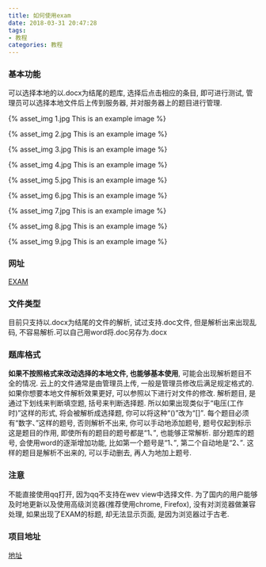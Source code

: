 ```yaml
---
title: 如何使用exam
date: 2018-03-31 20:47:28
tags: 
- 教程
categories: 教程
---
```

### 基本功能
可以选择本地的以.docx为结尾的题库, 选择后点击相应的条目, 即可进行测试,
管理员可以选择本地文件后上传到服务器, 并对服务器上的题目进行管理.

{% asset_img 1.jpg This is an example image %}

{% asset_img 2.jpg This is an example image %}

{% asset_img 3.jpg This is an example image %}

{% asset_img 4.jpg This is an example image %}

{% asset_img 5.jpg This is an example image %}

{% asset_img 6.jpg This is an example image %}

{% asset_img 7.jpg This is an example image %}

{% asset_img 8.jpg This is an example image %}

{% asset_img 9.jpg This is an example image %}

### 网址
[EXAM](https://exam.zackbee.cn)

### 文件类型
目前只支持以.docx为结尾的文件的解析, 试过支持.doc文件, 但是解析出来出现乱码, 不容易解析.可以自己用word将.doc另存为.docx

### 题库格式
**如果不按照格式来改动选择的本地文件, 也能够基本使用**, 可能会出现解析题目不全的情况. 云上的文件通常是由管理员上传, 一般是管理员修改后满足规定格式的.
如果你想要本地文件解析效果更好, 可以参照以下进行对文件的修改.
解析题目, 是通过下划线来判断填空题, 括号来判断选择题. 所以如果出现类似于<q>电压(工作时)</q>这样的形式, 将会被解析成选择题, 你可以将这种<q>()</q>改为<q>[]</q>. 
每个题目必须有<q>数字、</q>这样的题号, 否则解析不出来, 你可以手动地添加题号, 题号仅起到标示这是题目的作用, 即使所有的题目的题号都是<q>1、</q>, 也能够正常解析.
部分题库的题号, 会使用word的逐渐增加功能, 比如第一个题号是<q>1、</q>, 第二个自动地是<q>2、</q>. 这样的题目是解析不出来的, 可以手动删去, 再人为地加上题号.

### 注意
不能直接使用qq打开, 因为qq不支持在wev view中选择文件. 为了国内的用户能够及时地更新以及使用高级浏览器(推荐使用chrome, Firefox), 没有对浏览器做兼容处理, 如果出现了EXAM的标题, 却无法显示页面, 是因为浏览器过于古老.

### 项目地址
[地址](https://github.com/Zack-Bee/exam)